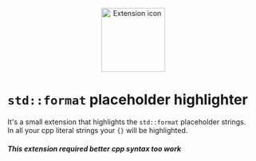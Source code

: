 <p align="center">
	<image src="./icon.png" width="128" height="128" alt="Extension icon"/>
</p>

# `std::format` placeholder highlighter

It's a small extension that highlights the `std::format` placeholder strings.<br/>
In all your cpp literal strings your `{}` will be highlighted.

##### *This extension required better cpp syntax too work*
